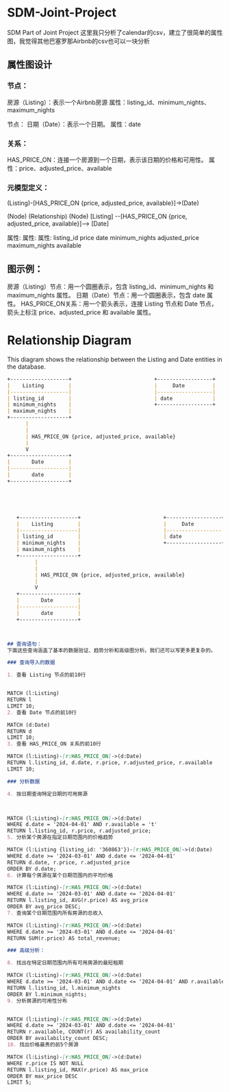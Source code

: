 # SDM-Joint-Project
SDM Part of Joint Project
这里我只分析了calendar的csv，建立了很简单的属性图，我觉得其他巴塞罗那Airbnb的csv也可以一块分析

## 属性图设计

### 节点：
房源（Listing）：表示一个Airbnb房源
属性：listing_id、minimum_nights、maximum_nights

节点：
日期（Date）：表示一个日期。
属性：date

### 关系：
HAS_PRICE_ON：连接一个房源到一个日期，表示该日期的价格和可用性。
属性：price、adjusted_price、available

### 元模型定义：
(Listing)-[HAS_PRICE_ON {price, adjusted_price, available}]->(Date)


(Node)             (Relationship)                   (Node)
[Listing] --[HAS_PRICE_ON {price, adjusted_price, available}]--> [Date]

  属性:              属性:                         属性:
  listing_id         price                         date
  minimum_nights     adjusted_price
  maximum_nights     available

## 图示例：

房源（Listing）节点：用一个圆圈表示，包含 listing_id、minimum_nights 和 maximum_nights 属性。
日期（Date）节点：用一个圆圈表示，包含 date 属性。
HAS_PRICE_ON关系：用一个箭头表示，连接 Listing 节点和 Date 节点，箭头上标注 price、adjusted_price 和 available 属性。

# Relationship Diagram

This diagram shows the relationship between the Listing and Date entities in the database.

```markdown
+-------------------+                           +------------------+
|    Listing        |                           |     Date         |
|-------------------|                           |------------------|
| listing_id        |                           | date             |
| minimum_nights    |                           +------------------+
| maximum_nights    |
+-------------------+
      |    
      |    
      | HAS_PRICE_ON {price, adjusted_price, available}
      |
      V
+-------------------+
|       Date        |
|-------------------|
|       date        |
+-------------------+





   +-------------------+                           +------------------+
   |    Listing        |                           |     Date         |
   |-------------------|                           |------------------|
   | listing_id        |                           | date             |
   | minimum_nights    |                           +------------------+
   | maximum_nights    |
   +-------------------+
         |    
         |    
         | HAS_PRICE_ON {price, adjusted_price, available}
         |
         V
   +-------------------+
   |       Date        |
   |-------------------|
   |       date        |
   +-------------------+



## 查询语句：
下面这些查询涵盖了基本的数据验证、趋势分析和高级图分析。我们还可以写更多更复杂的。

### 查询导入的数据

1. 查看 Listing 节点的前10行


MATCH (l:Listing)
RETURN l
LIMIT 10;
2. 查看 Date 节点的前10行

MATCH (d:Date)
RETURN d
LIMIT 10;
3. 查看 HAS_PRICE_ON 关系的前10行

MATCH (l:Listing)-[r:HAS_PRICE_ON]->(d:Date)
RETURN l.listing_id, d.date, r.price, r.adjusted_price, r.available
LIMIT 10;

### 分析数据

4. 按日期查询特定日期的可用房源



MATCH (l:Listing)-[r:HAS_PRICE_ON]->(d:Date)
WHERE d.date = '2024-04-01' AND r.available = 't'
RETURN l.listing_id, r.price, r.adjusted_price;
5. 分析某个房源在指定日期范围内的价格趋势

MATCH (l:Listing {listing_id: '360863'})-[r:HAS_PRICE_ON]->(d:Date)
WHERE d.date >= '2024-03-01' AND d.date <= '2024-04-01'
RETURN d.date, r.price, r.adjusted_price
ORDER BY d.date;
6. 计算每个房源在某个日期范围内的平均价格

MATCH (l:Listing)-[r:HAS_PRICE_ON]->(d:Date)
WHERE d.date >= '2024-03-01' AND d.date <= '2024-04-01'
RETURN l.listing_id, AVG(r.price) AS avg_price
ORDER BY avg_price DESC;
7. 查询某个日期范围内所有房源的总收入

MATCH (l:Listing)-[r:HAS_PRICE_ON]->(d:Date)
WHERE d.date >= '2024-03-01' AND d.date <= '2024-04-01'
RETURN SUM(r.price) AS total_revenue;

### 高级分析：

8. 找出在特定日期范围内所有可用房源的最短租期

MATCH (l:Listing)-[r:HAS_PRICE_ON]->(d:Date)
WHERE d.date >= '2024-03-01' AND d.date <= '2024-04-01' AND r.available = 't'
RETURN l.listing_id, l.minimum_nights
ORDER BY l.minimum_nights;
9. 分析房源的可用性分布


MATCH (l:Listing)-[r:HAS_PRICE_ON]->(d:Date)
WHERE d.date >= '2024-03-01' AND d.date <= '2024-04-01'
RETURN r.available, COUNT(r) AS availability_count
ORDER BY availability_count DESC;
10. 找出价格最贵的前5个房源

MATCH (l:Listing)-[r:HAS_PRICE_ON]->(d:Date)
WHERE r.price IS NOT NULL
RETURN l.listing_id, MAX(r.price) AS max_price
ORDER BY max_price DESC
LIMIT 5;

